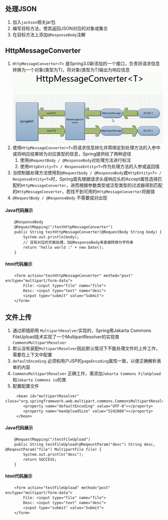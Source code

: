 ## 处理JSON
1. 加入`jackson`相关jar包
2. 编写目标方法，使其返回JSON对应的对象或集合
3. 在目标方法上添加`@ResponseBody`注解

## HttpMessageConverter<T>
1. `HttpMessageConverter<T>` 是Spring3.0新添加的一个接口，负责将请求信息转换为一个对象(类型为T)，将对象(类型为T)输出为响应信息<br>
![](../../pic/java/3.3_httpmessageconvert.png)
2. 使用`HttpMessageConverter<T>`将请求信息转化并帮绑定到处理方法的入参中或将响应结果转为对应类型的信息，Spring提供给了两种途径
    1. 使用`@RequestBody / @ResponseBody`对处理方法进行标注
    2. 使用`HttpEntity<T> / ResponseEntity<T>`作为处理方法的入参或返回值
3. 当控制器处理方法使用到`@Requestbody / @ResponseBody`或`HttpEntity<T> / ResponseEntity<T>`时，Spring首先根据请求头或响应头的Accept属性选择匹配的`HttpMessageConverter`，进而根据参数类型或泛型类型的过滤器得到匹配的`HttpMessageConverter`，若找不到可用的`HttpMessageConverter`将报错
4. `@RequestBody / @ResponseBody` 不需要成对出现

#### Java代码展示
```
    @ResponseBody
    @RequestMapping("/testHttpMessageConverter")
    public String testHttpMessageConverter(@RequestBody String body) {
        System.out.println(body);
        // 没有对应的页面处理，加@ResponseBody来直接转换为字符串
        return "hello world :" + new Date();
    }
```

#### html代码展示
```
    <form action="testHttpMessageConverter" method="post" enctype="multipart/form-data">
        File: <input type="file" name="file">
        Desc: <input type="text" name="desc">
        <input type="submit" value="Submit">
    </form>
```

## 文件上传
1. 通过即插即用 `MultipartResolver`实现的，Spring用Jakarta Commons FileUpload技术实现了一个MultipartResolver的实现类`CommonsMultipartResolver` 
2. 默认没有装配`MultipartResolver`因此默认情况下不能处理文件的上传工作，需要在上下文中配置
3. `defaultEncoding` 必须和用户JSP的`pageEncoding`属性一致，以便正确解析表单的内容
4. `CommonsMultipartResolver` 正确工作，需添加`Jakarta Commons FileUpload`和`Jakarta Commons io`的类
5. 配置配置文件
```
     <bean id="multipartResolver" class="org.springframework.web.multipart.commons.CommonsMultipartResolver">
        <property name="defaultEncoding" value="UTF-8"></property>
        <property name="maxUploadSize" value="5242880"></property>
     </bean>
```

#### Java代码展示
```
    @RequestMapping("/testFileUpload")
    public String testFileUpload(@ReqeustParam("desc") String desc, @ReqeustParam("file") MultipartFile file) {
        System.out.println("desc");
        return SUCCESS;
    }
```

#### html代码展示
```
    <form action="testFileUpload" method="post" enctype="multipart/form-data">
        File: <input type="file" name="file">
        Desc: <input type="text" name="desc">
        <input type="submit" value="Submit">
    </form>
```